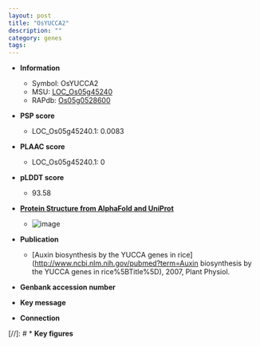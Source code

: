 ```yaml
---
layout: post
title: "OsYUCCA2"
description: ""
category: genes
tags: 
---
```


* **Information**  
    + Symbol: OsYUCCA2  
    + MSU: [LOC_Os05g45240](http://rice.plantbiology.msu.edu/cgi-bin/ORF_infopage.cgi?orf=LOC_Os05g45240)  
    + RAPdb: [Os05g0528600](http://rapdb.dna.affrc.go.jp/viewer/gbrowse_details/irgsp1?name=Os05g0528600)  

* **PSP score**  
    + LOC_Os05g45240.1: 0.0083 

* **PLAAC score**  
    + LOC_Os05g45240.1: 0 

* **pLDDT score**
    + 93.58

* **[Protein Structure from AlphaFold and UniProt](https://www.uniprot.org/uniprotkb/A0A0P0WPP9/entry#structure)**
    + ![image](https://ricepsp.github.io/images/A/AF-A0A0P0WPP9-F1.png)

* **Publication**  
    + [Auxin biosynthesis by the YUCCA genes in rice](http://www.ncbi.nlm.nih.gov/pubmed?term=Auxin biosynthesis by the YUCCA genes in rice%5BTitle%5D), 2007, Plant Physiol.

* **Genbank accession number**  

* **Key message**  

* **Connection**  

[//]: # * **Key figures**  


